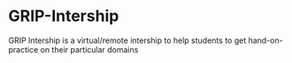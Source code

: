 # GRIP-Intership
GRIP Intership is a virtual/remote intership to help students to get hand-on-practice on their particular domains
